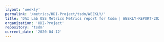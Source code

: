 ```yaml
---
layout: 'weekly'
permalink: '/metrics/HDI-Project/tsdm/WEEKLY/'
title: 'DAI Lab OSS Metrics Metrics report for tsdm | WEEKLY-REPORT-2020-04-12'
organization: 'HDI-Project'
repository: 'tsdm'
current_date: '2020-04-12'
---
```

